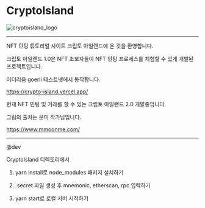 # CryptoIsland

![cryptoisland_logo](https://user-images.githubusercontent.com/40536266/126930497-4f92d5f1-4d4e-44e0-97bd-3db3472da507.jpeg)

---

NFT 민팅 튜토리얼 사이트 크립토 아일랜드에 온 것을 환영합니다.

크립토 아일랜드 1.0은 NFT 초보자들이 NFT 민팅 프로세스를 체험할 수 있게 개발된 프로젝트입니다.

이더리움 goerli 테스트넷에서 동작합니다.

https://crypto-island.vercel.app/

현재 NFT 민팅 및 거래를 할 수 있는 크립토 아일랜드 2.0 개발중입니다.

그림의 출처는 문미 작가님입니다.

https://www.mmoonme.com/

---
@dev

CryptoIsland 디렉토리에서

1. yarn install로 node_modules 패키지 설치하기

2. .secret 파일 생성 후 mnemonic, etherscan, rpc 입력하기

3. yarn start로 로컬 서버 시작하기

